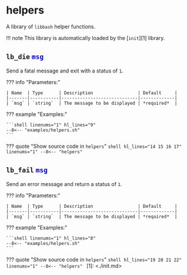 # helpers

A library of `libbash` helper functions.

!!! note
    This library is automatically loaded by the [`init`][1] library.

## `lb_die` <span style="color:blue">`msg`</span>

Send a fatal message and exit with a status of `1`.

??? info "Parameters:"

    | Name  | Type      | Description                 | Default     |
    |-------|-----------|-----------------------------|-------------|
    | `msg` | `string`  | The message to be displayed | *required*  |

??? example "Examples:"

    ```shell linenums="1" hl_lines="9"
    --8<-- "examples/helpers.sh"
    ```

??? quote "Show source code in `helpers`"
    ```shell hl_lines="14 15 16 17" linenums="1"
    --8<-- "helpers"
    ```

## `lb_fail` <span style="color:blue">`msg`</span>

Send an error  message and return a status of `1`.

??? info "Parameters:"

    | Name  | Type      | Description                 | Default     |
    |-------|-----------|-----------------------------|-------------|
    | `msg` | `string`  | The message to be displayed | *required*  |

??? example "Examples:"

    ```shell linenums="1" hl_lines="8"
    --8<-- "examples/helpers.sh"
    ```

??? quote "Show source code in `helpers`"
    ```shell hl_lines="19 20 21 22" linenums="1"
    --8<-- "helpers"
    ```
[1]: <./init.md>
